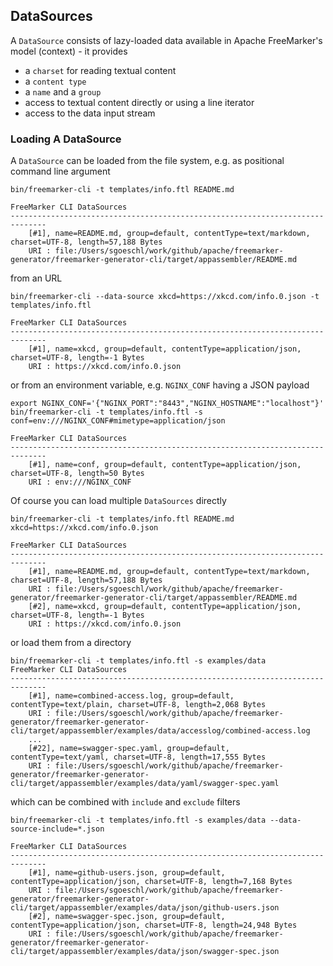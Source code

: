 ## DataSources

A `DataSource` consists of lazy-loaded data available in Apache FreeMarker's model (context) - it provides

* a `charset` for reading textual content
* a `content type`
* a `name` and a `group`
* access to textual content directly or using a line iterator
* access to the data input stream

### Loading A DataSource

A `DataSource` can be loaded from the file system, e.g. as positional command line argument

```
bin/freemarker-cli -t templates/info.ftl README.md

FreeMarker CLI DataSources
------------------------------------------------------------------------------
    [#1], name=README.md, group=default, contentType=text/markdown, charset=UTF-8, length=57,188 Bytes
    URI : file:/Users/sgoeschl/work/github/apache/freemarker-generator/freemarker-generator-cli/target/appassembler/README.md
```
 
from an URL

```
bin/freemarker-cli --data-source xkcd=https://xkcd.com/info.0.json -t templates/info.ftl

FreeMarker CLI DataSources
------------------------------------------------------------------------------
    [#1], name=xkcd, group=default, contentType=application/json, charset=UTF-8, length=-1 Bytes
    URI : https://xkcd.com/info.0.json 
```

or from an environment variable, e.g. `NGINX_CONF` having a JSON payload

```
export NGINX_CONF='{"NGINX_PORT":"8443","NGINX_HOSTNAME":"localhost"}'
bin/freemarker-cli -t templates/info.ftl -s conf=env:///NGINX_CONF#mimetype=application/json

FreeMarker CLI DataSources
------------------------------------------------------------------------------
    [#1], name=conf, group=default, contentType=application/json, charset=UTF-8, length=50 Bytes
    URI : env:///NGINX_CONF
```

Of course you can load multiple `DataSources` directly

```
bin/freemarker-cli -t templates/info.ftl README.md xkcd=https://xkcd.com/info.0.json
 
FreeMarker CLI DataSources
------------------------------------------------------------------------------
    [#1], name=README.md, group=default, contentType=text/markdown, charset=UTF-8, length=57,188 Bytes
    URI : file:/Users/sgoeschl/work/github/apache/freemarker-generator/freemarker-generator-cli/target/appassembler/README.md
    [#2], name=xkcd, group=default, contentType=application/json, charset=UTF-8, length=-1 Bytes
    URI : https://xkcd.com/info.0.json
```

or load them from a directory

```
bin/freemarker-cli -t templates/info.ftl -s examples/data
FreeMarker CLI DataSources
------------------------------------------------------------------------------
    [#1], name=combined-access.log, group=default, contentType=text/plain, charset=UTF-8, length=2,068 Bytes
    URI : file:/Users/sgoeschl/work/github/apache/freemarker-generator/freemarker-generator-cli/target/appassembler/examples/data/accesslog/combined-access.log
    ...
    [#22], name=swagger-spec.yaml, group=default, contentType=text/yaml, charset=UTF-8, length=17,555 Bytes
    URI : file:/Users/sgoeschl/work/github/apache/freemarker-generator/freemarker-generator-cli/target/appassembler/examples/data/yaml/swagger-spec.yaml

```

which can be combined with `include` and `exclude` filters

```
bin/freemarker-cli -t templates/info.ftl -s examples/data --data-source-include=*.json

FreeMarker CLI DataSources
------------------------------------------------------------------------------
    [#1], name=github-users.json, group=default, contentType=application/json, charset=UTF-8, length=7,168 Bytes
    URI : file:/Users/sgoeschl/work/github/apache/freemarker-generator/freemarker-generator-cli/target/appassembler/examples/data/json/github-users.json
    [#2], name=swagger-spec.json, group=default, contentType=application/json, charset=UTF-8, length=24,948 Bytes
    URI : file:/Users/sgoeschl/work/github/apache/freemarker-generator/freemarker-generator-cli/target/appassembler/examples/data/json/swagger-spec.json

```

